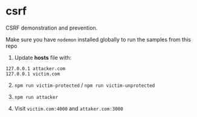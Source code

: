 # csrf
CSRF demonstration and prevention.

Make sure you have `nodemon` installed globally to run the samples from this repo

1. Update **hosts** file with:
```
127.0.0.1 attacker.com
127.0.0.1 victim.com
```

2. `npm run victim-protected` / `npm run victim-unprotected`
3. `npm run attacker`

4. Visit `victim.com:4000` and `attaker.com:3000`
